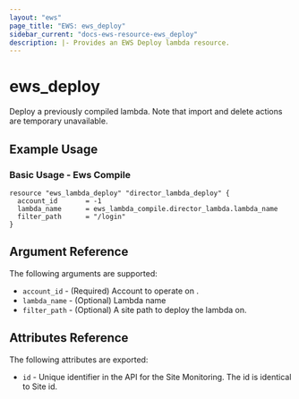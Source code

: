 ```yaml
---
layout: "ews"
page_title: "EWS: ews_deploy"
sidebar_current: "docs-ews-resource-ews_deploy"
description: |- Provides an EWS Deploy lambda resource.
---
```


# ews_deploy

Deploy a previously compiled lambda. 
Note that import and delete actions are temporary unavailable.

## Example Usage

### Basic Usage - Ews Compile

```hcl
resource "ews_lambda_deploy" "director_lambda_deploy" {
  account_id       = -1
  lambda_name      = ews_lambda_compile.director_lambda.lambda_name
  filter_path      = "/login"
}
```

## Argument Reference

The following arguments are supported:

* `account_id` - (Required) Account to operate on .
* `lambda_name` - (Optional) Lambda name
* `filter_path` - (Optional) A site path to deploy the lambda on.

## Attributes Reference

The following attributes are exported:

* `id` - Unique identifier in the API for the Site Monitoring. The id is identical to Site id.
